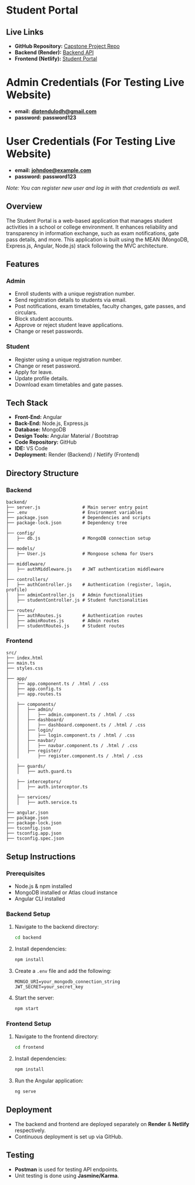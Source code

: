 # Student Portal

## Live Links
- **GitHub Repository:** [Capstone Project Repo](https://github.com/diptendu07/Capstone-Project-Edureka)
- **Backend (Render):** [Backend API](https://capstone-project-edureka-1.onrender.com)
- **Frontend (Netlify):** [Student Portal](https://tranquil-horse-513b2a.netlify.app)

# Admin Credentials (For Testing Live Website)
- **email:** **diptendulodh@gmail.com**
- **password:** **password123**

# User Credentials (For Testing Live Website)
- **email:** **johndoe@example.com**
- **password:** **password123**

*Note: You can register new user and log in with that credentials as well.*

## Overview
The Student Portal is a web-based application that manages student activities in a school or college environment. It enhances reliability and transparency in information exchange, such as exam notifications, gate pass details, and more. This application is built using the MEAN (MongoDB, Express.js, Angular, Node.js) stack following the MVC architecture.

## Features
### Admin
- Enroll students with a unique registration number.
- Send registration details to students via email.
- Post notifications, exam timetables, faculty changes, gate passes, and circulars.
- Block student accounts.
- Approve or reject student leave applications.
- Change or reset passwords.

### Student
- Register using a unique registration number.
- Change or reset password.
- Apply for leave.
- Update profile details.
- Download exam timetables and gate passes.

## Tech Stack
- **Front-End:** Angular
- **Back-End:** Node.js, Express.js
- **Database:** MongoDB
- **Design Tools:** Angular Material / Bootstrap
- **Code Repository:** GitHub
- **IDE:** VS Code
- **Deployment:** Render (Backend) / Netlify (Frontend)

## Directory Structure
### Backend
```
backend/
├── server.js                # Main server entry point
├── .env                     # Environment variables
├── package.json             # Dependencies and scripts
├── package-lock.json        # Dependency tree
│
├── config/
│   ├── db.js                # MongoDB connection setup
│
├── models/
│   ├── User.js              # Mongoose schema for Users
│
├── middleware/
│   ├── authMiddleware.js    # JWT authentication middleware
│
├── controllers/
│   ├── authController.js    # Authentication (register, login, profile)
│   ├── adminController.js   # Admin functionalities
│   ├── studentController.js # Student functionalities
│
├── routes/
│   ├── authRoutes.js        # Authentication routes
│   ├── adminRoutes.js       # Admin routes
│   ├── studentRoutes.js     # Student routes
```

### Frontend
```
src/
├── index.html
├── main.ts
├── styles.css
│
├── app/
│   ├── app.component.ts / .html / .css
│   ├── app.config.ts
│   ├── app.routes.ts
│
│   ├── components/
│   │   ├── admin/
│   │   │   ├── admin.component.ts / .html / .css
│   │   ├── dashboard/
│   │   │   ├── dashboard.component.ts / .html / .css
│   │   ├── login/
│   │   │   ├── login.component.ts / .html / .css
│   │   ├── navbar/
│   │   │   ├── navbar.component.ts / .html / .css
│   │   ├── register/
│   │       ├── register.component.ts / .html / .css
│
│   ├── guards/
│   │   ├── auth.guard.ts
│
│   ├── interceptors/
│   │   ├── auth.interceptor.ts
│
│   ├── services/
│   │   ├── auth.service.ts
│
├── angular.json
├── package.json
├── package-lock.json
├── tsconfig.json
├── tsconfig.app.json
├── tsconfig.spec.json
```

## Setup Instructions
### Prerequisites
- Node.js & npm installed
- MongoDB installed or Atlas cloud instance
- Angular CLI installed

### Backend Setup
1. Navigate to the backend directory:
   ```bash
   cd backend
   ```
2. Install dependencies:
   ```bash
   npm install
   ```
3. Create a `.env` file and add the following:
   ```env
   MONGO_URI=your_mongodb_connection_string
   JWT_SECRET=your_secret_key
   ```
4. Start the server:
   ```bash
   npm start
   ```

### Frontend Setup
1. Navigate to the frontend directory:
   ```bash
   cd frontend
   ```
2. Install dependencies:
   ```bash
   npm install
   ```
3. Run the Angular application:
   ```bash
   ng serve
   ```

## Deployment
- The backend and frontend are deployed separately on **Render** & **Netlify** respectively.
- Continuous deployment is set up via GitHub.

## Testing
- **Postman** is used for testing API endpoints.
- Unit testing is done using **Jasmine/Karma**.



